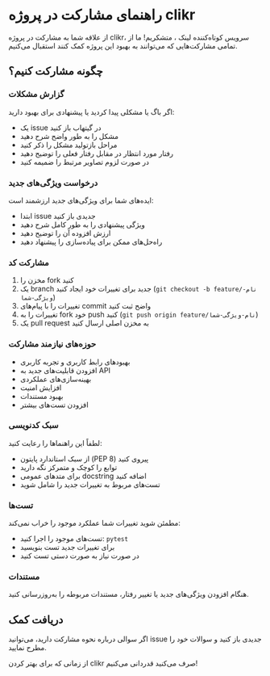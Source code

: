 # راهنمای مشارکت در پروژه clikr

از علاقه شما به مشارکت در پروژه clikr، سرویس کوتاه‌کننده لینک ، متشکریم! ما از تمامی مشارکت‌هایی که می‌توانند به بهبود این پروژه کمک کنند استقبال می‌کنیم.

## چگونه مشارکت کنیم؟

### گزارش مشکلات
اگر باگ یا مشکلی پیدا کردید یا پیشنهادی برای بهبود دارید:
- یک issue در گیتهاب باز کنید
- مشکل را به طور واضح شرح دهید
- مراحل بازتولید مشکل را ذکر کنید
- رفتار مورد انتظار در مقابل رفتار فعلی را توضیح دهید
- در صورت لزوم تصاویر مرتبط را ضمیمه کنید

### درخواست ویژگی‌های جدید
ایده‌های شما برای ویژگی‌های جدید ارزشمند است:
- ابتدا issue جدیدی باز کنید
- ویژگی پیشنهادی را به طور کامل شرح دهید
- ارزش افزوده آن را توضیح دهید
- راه‌حل‌های ممکن برای پیاده‌سازی را پیشنهاد دهید

### مشارکت کد
1. مخزن را fork کنید
2. یک branch جدید برای تغییرات خود ایجاد کنید (`git checkout -b feature/نام-ویژگی-شما`)
3. تغییرات را با پیام‌های commit واضح ثبت کنید
4. تغییرات را به fork خود push کنید (`git push origin feature/نام-ویژگی-شما`)
5. یک pull request به مخزن اصلی ارسال کنید

### حوزه‌های نیازمند مشارکت
- بهبودهای رابط کاربری و تجربه کاربری
- افزودن قابلیت‌های جدید به API
- بهینه‌سازی‌های عملکردی
- افزایش امنیت
- بهبود مستندات
- افزودن تست‌های بیشتر

### سبک کدنویسی
لطفاً این راهنماها را رعایت کنید:
- از سبک استاندارد پایتون (PEP 8) پیروی کنید
- توابع را کوچک و متمرکز نگه دارید
- برای متدهای عمومی docstring اضافه کنید
- تست‌های مربوط به تغییرات جدید را شامل شوید

### تست‌ها
مطمئن شوید تغییرات شما عملکرد موجود را خراب نمی‌کند:
- تست‌های موجود را اجرا کنید: `pytest`
- برای تغییرات جدید تست بنویسید
- در صورت نیاز به صورت دستی تست کنید

### مستندات
هنگام افزودن ویژگی‌های جدید یا تغییر رفتار، مستندات مربوطه را به‌روزرسانی کنید.

## دریافت کمک
اگر سوالی درباره نحوه مشارکت دارید، می‌توانید issue جدیدی باز کنید و سوالات خود را مطرح نمایید.

از زمانی که برای بهتر کردن clikr صرف می‌کنید قدردانی می‌کنیم!
